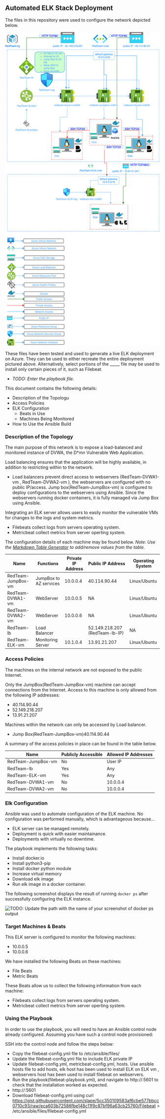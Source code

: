 ## Automated ELK Stack Deployment

The files in this repository were used to configure the network depicted below.

![TODO: Update the path with the name of your diagram](Diagrams/RedTeam-Network-Diagram.png)

These files have been tested and used to generate a live ELK deployment on Azure. They can be used to either recreate the entire deployment pictured above. Alternatively, select portions of the _____ file may be used to install only certain pieces of it, such as Filebeat.

  - _TODO: Enter the playbook file._

This document contains the following details:
- Description of the Topologu
- Access Policies
- ELK Configuration
  - Beats in Use
  - Machines Being Monitored
- How to Use the Ansible Build


### Description of the Topology

The main purpose of this network is to expose a load-balanced and monitored instance of DVWA, the D*mn Vulnerable Web Application.

Load balancing ensures that the application will be highly available, in addition to restricting within to the network.
- Load balancers prevent direct access to webservers (RedTeam-DVWA1-vm , RedTeam-DVWA2-vm ), the webservers are configured with no public IP/access. Jump box(RedTeam-JumpBox-vm) is configured to deploy configurations to the   webservers using Ansible. Since the webservers running docker containers, it is fully managed via Jump Box using Ansible.

Integrating an ELK server allows users to easily monitor the vulnerable VMs for changes to the logs and system metrics.
- Filebeats collect logs from servers operating system.
- Metricbeat collect metrics from server operting system.

The configuration details of each machine may be found below.
_Note: Use the [Markdown Table Generator](http://www.tablesgenerator.com/markdown_tables) to add/remove values from the table_.

| Name               | Functions              | Private IP Address | Public IP Address              | Operating System |
|--------------------|------------------------|--------------------|--------------------------------|------------------|
| RedTeam-JumpBox-vm | JumpBox to AZ services | 10.0.0.4           | 40.114.90.44                   | Linux/Ubuntu     |
| RedTeam-DVWA1-vm   | WebServer              | 10.0.0.5           | NA                             | Linux/Ubuntu     |
| RedTeam-DVWA2-vm   | WebServer              | 10.0.0.6           | NA                             | Linux/Ubuntu     |
| RedTeam-lb         | Load Balancer          |                    | 52.149.218.207 (RedTeam-lb-IP) | NA               |
| RedTeam-ELK-vm     | Monitoring Server      | 10.1.0.4           | 13.91.21.207                   | Linux/Ubuntu     |

### Access Policies

The machines on the internal network are not exposed to the public Internet. 

Only the JumpBox(RedTeam-JumpBox-vm) machine can accept connections from the Internet. Access to this machine is only allowed from the following IP addresses:
- 40.114.90.44
- 52.149.218.207
- 13.91.21.207

Machines within the network can only be accessed by Load balancer.
- Jump Box(RedTeam-JumpBox-vm)40.114.90.44

A summary of the access policies in place can be found in the table below.

| Name               | Publicly Accessible | Allowed IP Addresses |
|--------------------|---------------------|----------------------|
| RedTeam-JumpBox-vm | No                  | User IP              |
| RedTeam-lb         | Yes                 | Any                  |
| RedTeam-ELK-vm     | Yes                 | Any                  |
| RedTeam-DVWA1-vm   | No                  | 10.0.0.4             |
| RedTeam-DVWA2-vm   | No                  | 10.0.0.4             |

### Elk Configuration

Ansible was used to automate configuration of the ELK machine. No configuration was performed manually, which is advantageous because...
- ELK server can be managed remotely.
- Deployment is quick with easier maintainance.
- Deployments with virtually no downtime.

The playbook implements the following tasks:
- Install docker.io
- Install python3-pip
- Install docker python module
- Increase virtual memory 
- Download elk image
- Run elk image in a docker container.

The following screenshot displays the result of running `docker ps` after successfully configuring the ELK instance.

![TODO: Update the path with the name of your screenshot of docker ps output](Images/docker_ps_output.png)

### Target Machines & Beats
This ELK server is configured to monitor the following machines:
- 10.0.0.5
- 10.0.0.6

We have installed the following Beats on these machines:
- File Beats
- Metric Beats

These Beats allow us to collect the following information from each machine:
- Filebeats collect logs from servers operating system.
- Metricbeat collect metrics from server operting system.

### Using the Playbook
In order to use the playbook, you will need to have an Ansible control node already configured. Assuming you have such a control node provisioned: 

SSH into the control node and follow the steps below:
- Copy the filebeat-config.yml file to /etc/ansible/files/
- Update the filebeat-config.yml file to include ELK private IP
- Update filebeat-config.yml, metricbeat-config.yml, hosts. Use ansible hosts file to add hosts, elk host has been used to install ELK on ELK vm , webservers host   has been used to install filebeat on webservers.
- Run the playbook(filebeat-playbook.yml), and navigate to http://<ELK IP>:5601 to check that the installation worked as expected.
- http://<public IP of ELK vm>:5601
- Download filebeat-config.yml using curl           https://gist.githubusercontent.com/slape/5cc350109583af6cbe577bbcc0710c93/raw/eca603b72586fbe148c11f9c87bf96a63cb25760/Filebeat > /etc/ansible/files/filebeat-config.yml
